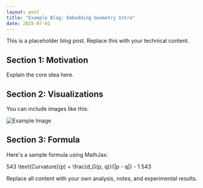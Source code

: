 ```yaml
---
layout: post
title: "Example Blog: Embedding Geometry Intro"
date: 2025-07-01
---
```


This is a placeholder blog post. Replace this with your technical content.

## Section 1: Motivation

Explain the core idea here.

## Section 2: Visualizations

You can include images like this:

![Example Image](/assets/images/example-placeholder.png)

## Section 3: Formula

Here's a sample formula using MathJax:

543
\text{Curvature}(p) = \frac{d_G(p, q)}{\|p - q\|} - 1
543

Replace all content with your own analysis, notes, and experimental results.
